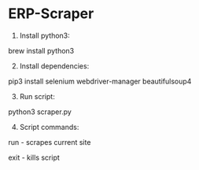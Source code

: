 # ERP-Scraper

1. Install python3:

brew install python3

2. Install dependencies:

pip3 install selenium webdriver-manager beautifulsoup4

3. Run script:

python3 scraper.py

4. Script commands:

run - scrapes current site

exit - kills script
